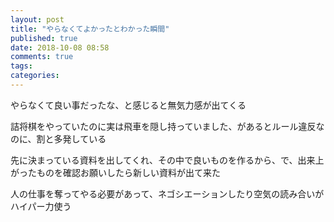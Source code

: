 ```yaml
---
layout: post
title: "やらなくてよかったとわかった瞬間"
published: true
date: 2018-10-08 08:58
comments: true
tags: 
categories: 
---
```


やらなくて良い事だったな、と感じると無気力感が出てくる

詰将棋をやっていたのに実は飛車を隠し持っていました、があるとルール違反なのに、割と多発している

先に決まっている資料を出してくれ、その中で良いものを作るから、で、出来上がったものを確認お願いしたら新しい資料が出て来た

人の仕事を奪ってやる必要があって、ネゴシエーションしたり空気の読み合いがハイパー力使う
